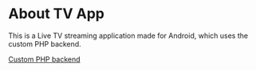 # About TV App
This is a Live TV streaming application made for Android, which uses the custom PHP backend.

[Custom PHP backend](https://github.com/JTG69YT/tv-app-backend)